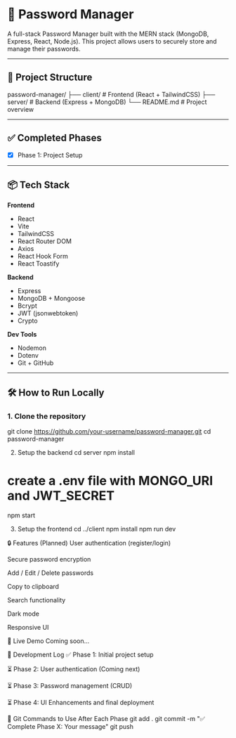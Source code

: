 # 🔐 Password Manager

A full-stack Password Manager built with the MERN stack (MongoDB, Express, React, Node.js). This project allows users to securely store and manage their passwords.

---

## 📁 Project Structure

password-manager/
├── client/ # Frontend (React + TailwindCSS)
├── server/ # Backend (Express + MongoDB)
└── README.md # Project overview

---
## ✅ Completed Phases
- [x] Phase 1: Project Setup
---
## 📦 Tech Stack
**Frontend**  
- React
- Vite
- TailwindCSS  
- React Router DOM  
- Axios  
- React Hook Form  
- React Toastify  

**Backend**  
- Express  
- MongoDB + Mongoose  
- Bcrypt  
- JWT (jsonwebtoken)  
- Crypto  

**Dev Tools**  
- Nodemon  
- Dotenv  
- Git + GitHub  

---

## 🛠️ How to Run Locally

### 1. Clone the repository

git clone https://github.com/your-username/password-manager.git
cd password-manager

2. Setup the backend
cd server
npm install
# create a .env file with MONGO_URI and JWT_SECRET
npm start

3. Setup the frontend
cd ../client
npm install
npm run dev

🔒 Features (Planned)
User authentication (register/login)

Secure password encryption

Add / Edit / Delete passwords

Copy to clipboard

Search functionality

Dark mode

Responsive UI

🚀 Live Demo
Coming soon...

📅 Development Log
✅ Phase 1: Initial project setup

⏳ Phase 2: User authentication (Coming next)

⏳ Phase 3: Password management (CRUD)

⏳ Phase 4: UI Enhancements and final deployment

📌 Git Commands to Use After Each Phase
git add .
git commit -m "✅ Complete Phase X: Your message"
git push

